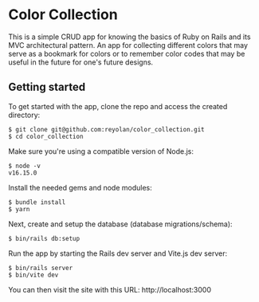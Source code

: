 # Color Collection

This is a simple CRUD app for knowing the basics of Ruby on Rails and its MVC architectural pattern. An app for collecting different colors that may serve as a bookmark for colors or to remember color codes that may be useful in the future for one's future designs.

## Getting started

To get started with the app, clone the repo and access the created directory:

```
$ git clone git@github.com:reyolan/color_collection.git
$ cd color_collection
```

Make sure you're using a compatible version of Node.js:

```
$ node -v
v16.15.0
```

Install the needed gems and node modules:

```
$ bundle install
$ yarn
```

Next, create and setup the database (database migrations/schema):

```
$ bin/rails db:setup
```

Run the app by starting the Rails dev server and Vite.js dev server:

```
$ bin/rails server
$ bin/vite dev
```

You can then visit the site with this URL: http://localhost:3000

